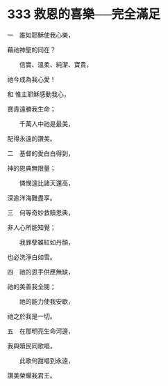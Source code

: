 # 333 救恩的喜樂──完全滿足

一　誰如耶穌使我心樂，

藉祂神聖的同在？

　　信實、溫柔、純潔、寶貴，

祂今成為我心愛！

和 惟主耶穌感動我心，

寶貴遠勝我生命；

　　千萬人中祂是最美，

配得永遠的讚美。

二　基督的愛白白得到，

神的恩典無限量；

　　憐憫遠比諸天還高，

深逾洋海難盡享。

三　何等奇妙救贖恩典，

非人心所能知覺；

　　我罪孽雖紅如丹顏，

也必洗淨白如雪。

四　祂的恩手供應無缺，

祂的美善我全閱；

　　祂的能力使我安歇，

祂之於我是一切。

五　在那明亮生命河邊，

我與贖民同歌唱，

　　此歌何甜唱到永遠，

讚美榮耀我君王。

